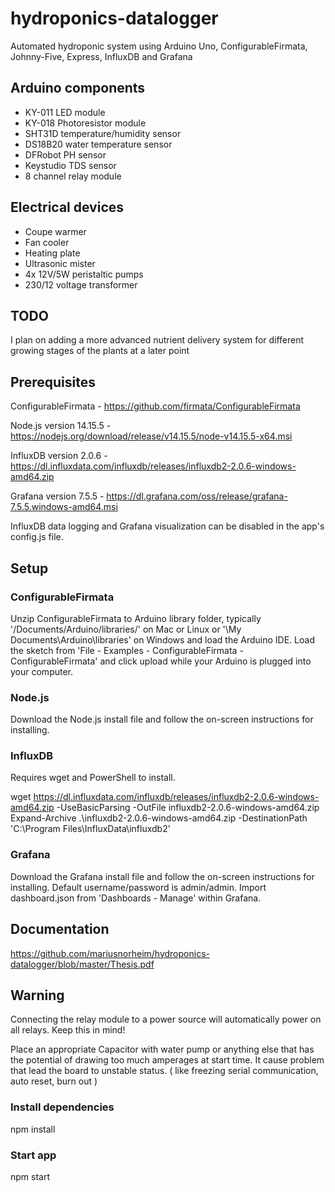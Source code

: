 # hydroponics-datalogger
Automated hydroponic system using Arduino Uno, ConfigurableFirmata, Johnny-Five, Express, InfluxDB and Grafana

## Arduino components
- KY-011 LED module
- KY-018 Photoresistor module
- SHT31D temperature/humidity sensor
- DS18B20 water temperature sensor
- DFRobot PH sensor
- Keystudio TDS sensor
- 8 channel relay module

## Electrical devices
- Coupe warmer
- Fan cooler
- Heating plate
- Ultrasonic mister
- 4x 12V/5W peristaltic pumps
- 230/12 voltage transformer

## TODO
I plan on adding a more advanced nutrient delivery system for different growing stages of the plants at a later point

## Prerequisites
ConfigurableFirmata - https://github.com/firmata/ConfigurableFirmata

Node.js version 14.15.5 - https://nodejs.org/download/release/v14.15.5/node-v14.15.5-x64.msi

InfluxDB version 2.0.6 - https://dl.influxdata.com/influxdb/releases/influxdb2-2.0.6-windows-amd64.zip

Grafana version 7.5.5 - https://dl.grafana.com/oss/release/grafana-7.5.5.windows-amd64.msi

InfluxDB data logging and Grafana visualization can be disabled in the app's config.js file. 

## Setup
### ConfigurableFirmata
Unzip ConfigurableFirmata to Arduino library folder, typically '/Documents/Arduino/libraries/' on Mac or Linux or '\My Documents\Arduino\libraries\' on Windows and load the Arduino IDE.
Load the sketch from 'File - Examples - ConfigurableFirmata - ConfigurableFirmata' and click upload while your Arduino is plugged into your computer.

### Node.js
Download the Node.js install file and follow the on-screen instructions for installing.

### InfluxDB
Requires wget and PowerShell to install.

wget https://dl.influxdata.com/influxdb/releases/influxdb2-2.0.6-windows-amd64.zip -UseBasicParsing -OutFile influxdb2-2.0.6-windows-amd64.zip
Expand-Archive .\influxdb2-2.0.6-windows-amd64.zip -DestinationPath 'C:\Program Files\InfluxData\influxdb2\'

### Grafana
Download the Grafana install file and follow the on-screen instructions for installing. Default username/password is admin/admin.
Import dashboard.json from 'Dashboards - Manage' within Grafana.

## Documentation
https://github.com/mariusnorheim/hydroponics-datalogger/blob/master/Thesis.pdf

## Warning
Connecting the relay module to a power source will automatically power on all relays. Keep this in mind!

Place an appropriate Capacitor with water pump or anything else that has the potential of drawing too much amperages at start time. It cause problem that lead the board to unstable status. ( like freezing serial communication, auto reset, burn out ) 

### Install dependencies
npm install

### Start app
npm start
